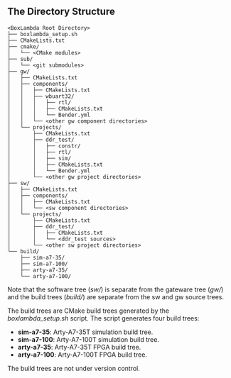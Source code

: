 The Directory Structure
-----------------------
```
<BoxLambda Root Directory>
├── boxlambda_setup.sh
├── CMakeLists.txt
├── cmake/
│   └── <CMake modules>
├── sub/
│   └── <git submodules>
├── gw/
│   ├── CMakeLists.txt
│   ├── components/
│   │   ├── CMakeLists.txt
│   │   ├── wbuart32/
│   │   │   ├── rtl/
│   │   │   ├── CMakeLists.txt
│   │   │   └── Bender.yml
│   │   └── <other gw component directories>
│   └── projects/
│       ├── CMakeLists.txt
│       ├── ddr_test/
│       │   ├── constr/
│       │   ├── rtl/
│       │   ├── sim/
│       │   ├── CMakeLists.txt
│       │   └── Bender.yml
│       └── <other gw project directories>
├── sw/
│   ├── CMakeLists.txt
│   ├── components/
│   │   ├── CMakeLists.txt
│   │   └── <sw component directories>
│   └── projects/
│       ├── CMakeLists.txt
│       ├── ddr_test/
│       │   ├── CMakeLists.txt
│       │   └── <ddr_test sources>
│       └── <other sw project directories>
└── build/
    ├── sim-a7-35/
    ├── sim-a7-100/	
    ├── arty-a7-35/	
    └── arty-a7-100/

```
Note that the software tree (*sw/*) is separate from the gateware tree (*gw/*) and the build trees (*build/*) are separate from the sw and gw source trees. 
  
The build trees are CMake build trees generated by the *boxlambda_setup.sh* script. The script generates four build trees:

- **sim-a7-35**: Arty-A7-35T simulation build tree.
- **sim-a7-100**: Arty-A7-100T simulation build tree.
- **arty-a7-35**: Arty-A7-35T FPGA build tree.
- **arty-a7-100**: Arty-A7-100T FPGA build tree.
  
The build trees are not under version control.
